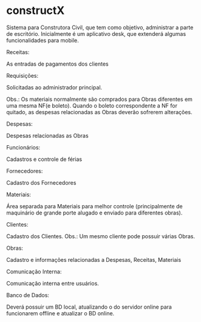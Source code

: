 # constructX

Sistema para Construtora Civil, que tem como objetivo, administrar a parte de escritório. Inicialmente é um aplicativo desk,
que extenderá algumas funcionalidades para mobile.


Receitas:

As entradas de pagamentos dos clientes 


Requisições:

Solicitadas ao administrador principal. 

Obs.: Os materiais normalmente são comprados para Obras diferentes em uma mesma NF(e boleto).
Quando o boleto correspondente a NF for quitado, as despesas relacionadas as Obras deverão sofrerem alterações. 


Despesas:

Despesas relacionadas as Obras


Funcionários:

Cadastros e controle de férias


Fornecedores:

Cadastro dos Fornecedores


Materiais:

Área separada para Materiais para melhor controle (principalmente de maquinário de grande porte alugado e enviado para diferentes obras).


Clientes:

Cadastro dos Clientes.
Obs.: Um mesmo cliente pode possuir várias Obras.


Obras:

Cadastro e informações relacionadas a Despesas, Receitas, Materiais


Comunicação Interna:

Comunicação interna entre usuários.


Banco de Dados:

Deverá possuir um BD local, atualizando o do servidor online para funcionarem offline e atualizar o BD online.
